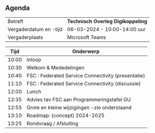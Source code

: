 ## Agenda

|  |   |
|------------------------|-------------------------------------| 
| Betreft  | **Technisch Overleg Digikoppeling** |
| Vergaderdatum en -tijd | 06-03-2024 - 10:00-14:00 uur  |
| Vergaderplaats  | Microsoft Teams |


| Tijd | Onderwerp |
| --- | --- |
| 10:00 | Inloop        | 
| 10:30 | Welkom & Mededelingen        |    
| 10:40 | FSC : Federated Service Connectivity (presentatie) |
| 11:10 | FSC : Federated Service Connectivity (discussie) |
| 12:00 | Lunch|
| 12:35 | Advies tav FSC aan Programmeringstafel GU |
| 12:55 | Grote en kleine wijzigingen -zie onderstaand |
| 13:10 | Roadmap: (concept) 2024-2025 |
| 13:25 | Rondvraag / Afsluiting |
